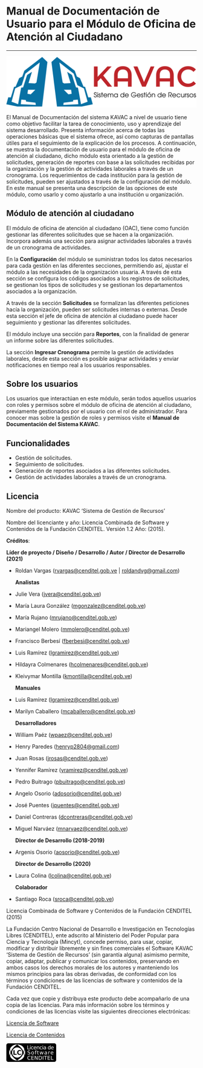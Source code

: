 # Manual de Documentación de Usuario para el Módulo de Oficina de Atención al Ciudadano
***************************************************************************************

![Screenshot](img/logokavac.png#imagen)

El Manual de Documentación del sistema KAVAC a nivel de usuario tiene como objetivo facilitar la tarea de conocimiento, uso y aprendizaje del sistema desarrollado. Presenta información acerca de todas las operaciones básicas que el sistema ofrece, así como capturas de pantallas útiles para el seguimiento de la explicación de los procesos. A continuación, se muestra la documentación de usuario para el módulo de oficina de atención al ciudadano, dicho módulo esta orientado a la gestión de solicitudes, generación de reportes con base a las solicitudes recibidas por la organización y la gestión de actividades laborales a través de un cronograma.  Los requerimientos de cada institución para la gestión de solicitudes, pueden ser ajustados a través de la configuración del módulo. En este manual se presenta una descripción de las opciones de este módulo, como usarlo y como ajustarlo a una institución u organización.


## Módulo de atención al ciudadano

El módulo de oficina de atención al ciudadano (OAC), tiene como función gestionar las diferentes solicitudes que se hacen a la organización.  Incorpora además una sección para asignar actividades laborales a través de un cronograma de actividades.

En la **Configuración** del módulo se suministran todos los datos necesarios para cada gestión en las diferentes secciones, permitiendo así, ajustar el módulo a las necesidades de la organización usuaria. A través de esta sección se configura los códigos asociados a los registros de solicitudes, se gestionan los tipos de solicitudes y se gestionan los departamentos asociados a la organización.

A través de la sección **Solicitudes** se formalizan las diferentes peticiones hacía la organización, pueden ser solicitudes internas o externas. Desde esta sección el jefe de oficina de atención al ciudadano puede hacer seguimiento y gestionar las diferentes solicitudes. 

El módulo incluye una sección para **Reportes**, con la finalidad de generar un informe sobre las diferentes solicitudes.  

La sección **Ingresar Cronograma** permite la gestión de actividades laborales, desde esta sección es posible asignar actividades y enviar notificaciones en tiempo real a los usuarios responsables. 


## Sobre los usuarios


Los usuarios que interactúan en este módulo, serán todos aquellos usuarios con roles y permisos sobre el módulo de oficina de atención al ciudadano, previamente gestionados por el usuario con el rol de administrador. Para conocer mas sobre la gestión de roles y permisos visite el **Manual de Documentación del Sistema KAVAC**.


## Funcionalidades

- Gestión de solicitudes.
- Seguimiento de solicitudes. 
- Generación de reportes asociados a las diferentes solicitudes.
- Gestión de actividades laborales a través de un cronograma. 

## Licencia

Nombre del producto: KAVAC ‘Sistema de Gestión de Recursos’

   Nombre del licenciante y año: Licencia Combinada de Software y Contenidos de la Fundación CENDITEL. Versión 1.2 Año: (2015).

   **Créditos**: 
   
   **Líder de proyecto / Diseño / Desarrollo / Autor / Director de Desarrollo (2021)**

- Roldan Vargas (rvargas@cenditel.gob.ve | roldandvg@gmail.com)

   **Analistas**

- Julie Vera (jvera@cenditel.gob.ve)
- María Laura González (mgonzalez@cenditel.gob.ve)
- María Rujano (mrujano@cenditel.gob.ve)
- Mariangel Molero (mmolero@cenditel.gob.ve)
- Francisco Berbesí (fberbesi@cenditel.gob.ve)
- Luis Ramírez (lgramirez@cenditel.gob.ve)
- Hildayra Colmenares (hcolmenares@cenditel.gob.ve)
- Kleivymar Montilla (kmontilla@cenditel.gob.ve)

   **Manuales**

- Luis Ramírez (lgramirez@cenditel.gob.ve)
- Marilyn Caballero (mcaballero@cenditel.gob.ve)

   **Desarrolladores**

- William Paéz (wpaez@cenditel.gob.ve)
- Henry Paredes (henryp2804@gmail.com)
- Juan Rosas (jrosas@cenditel.gob.ve)
- Yennifer Ramírez (yramirez@cenditel.gob.ve)
- Pedro Buitrago (pbuitrago@cenditel.gob.ve)
- Angelo Osorio (adosorio@cenditel.gob.ve)
- José Puentes (jpuentes@cenditel.gob.ve)
- Daniel Contreras (dcontreras@cenditel.gob.ve)
- Miguel Narváez (mnarvaez@cenditel.gob.ve)

   **Director de Desarrollo (2018-2019)**

- Argenis Osorio (aosorio@cenditel.gob.ve)
   
   **Director de Desarrollo (2020)**
   
- Laura Colina (lcolina@cenditel.gob.ve)

   **Colaborador**

- Santiago Roca (sroca@cenditel.gob.ve)


Licencia Combinada de Software y Contenidos de la Fundación CENDITEL (2015)  


La Fundación Centro Nacional de Desarrollo e Investigación en Tecnologías Libres (CENDITEL), ente adscrito al Ministerio del Poder Popular para  Ciencia y Tecnología (Mincyt), concede permiso, para usar, copiar, modificar y distribuir libremente y sin fines comerciales el Software KAVAC ‘Sistema de Gestión de Recursos’ (sin garantía alguna) asimismo permite, copiar, adaptar, publicar y comunicar los contenidos, preservando en ambos casos los derechos morales de los autores y manteniendo los mismos principios para las obras derivadas, de conformidad con los términos y condiciones de las licencias de software y contenidos de la Fundación CENDITEL.


Cada vez que copie y distribuya este producto debe acompañarlo de una copia de las licencias. Para más información sobre los términos y condiciones de las licencias visite las siguientes direcciones electrónicas:  


[Licencia de Software](http://conocimientolibre.cenditel.gob.ve/licencia-de-software-v-1-3/)

[Licencia de Contenidos](http://conocimientolibre.cenditel.gob.ve/licencias/)

![Screenshot](img/licencia.png)




